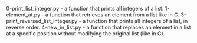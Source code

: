 0-print_list_integer.py - a function that prints all integers of a list.
1-element_at.py - a function that retrieves an element from a list like in C.
3-print_reversed_list_integer.py - a function that prints all integers of a list, in reverse order.
4-new_in_list.py - a function that replaces an element in a list at a specific position without modifying the original list (like in C).
